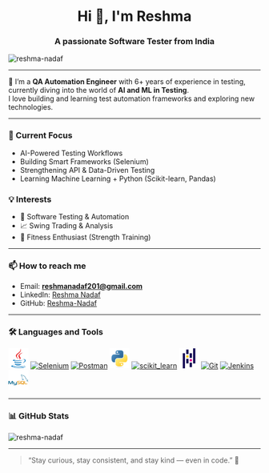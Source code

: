 <h1 align="center">Hi 👋, I'm Reshma</h1>
<h3 align="center">A passionate Software Tester from India</h3>

<p align="left"> 
  <img src="https://komarev.com/ghpvc/?username=reshma-nadaf&label=Profile%20views&color=0e75b6&style=flat" alt="reshma-nadaf" />
</p>

---

🌟 I’m a **QA Automation Engineer** with 6+ years of experience in testing, currently diving into the world of **AI and ML in Testing**.  
I love building and learning test automation frameworks and exploring new technologies.

---

### 🔭 Current Focus
- AI-Powered Testing Workflows  
- Building Smart Frameworks (Selenium)  
- Strengthening API & Data-Driven Testing  
- Learning Machine Learning + Python (Scikit-learn, Pandas)

### 💡 Interests
- 🧪 Software Testing & Automation  
- 📈 Swing Trading & Analysis  
- 🧘 Fitness Enthusiast (Strength Training)  

---

### 📫 How to reach me
- Email: **reshmanadaf201@gmail.com**  
- LinkedIn: [Reshma Nadaf](https://linkedin.com/in/reshma-nadaf)  
- GitHub: [Reshma-Nadaf](https://github.com/Reshma-Nadaf)

---

### 🛠️ Languages and Tools
<p align="left"> 
  <a href="https://www.java.com" target="_blank"><img src="https://raw.githubusercontent.com/devicons/devicon/master/icons/java/java-original.svg" alt="Java" width="40" height="40"/></a>
  <a href="https://www.selenium.dev" target="_blank"><img src="https://raw.githubusercontent.com/detain/svg-logos/master/svg/selenium-logo.svg" alt="Selenium" width="40" height="40"/></a>
  <a href="https://postman.com" target="_blank"><img src="https://www.vectorlogo.zone/logos/getpostman/getpostman-icon.svg" alt="Postman" width="40" height="40"/></a>
  <a href="https://www.python.org" target="_blank"><img src="https://raw.githubusercontent.com/devicons/devicon/master/icons/python/python-original.svg" alt="Python" width="40" height="40"/></a>
  <a href="https://scikit-learn.org/" target="_blank"><img src="https://upload.wikimedia.org/wikipedia/commons/0/05/Scikit_learn_logo_small.svg" alt="scikit_learn" width="40" height="40"/></a>
  <a href="https://pandas.pydata.org/" target="_blank"><img src="https://raw.githubusercontent.com/devicons/devicon/master/icons/pandas/pandas-original.svg" alt="Pandas" width="40" height="40"/></a>
  <a href="https://git-scm.com/" target="_blank"><img src="https://www.vectorlogo.zone/logos/git-scm/git-scm-icon.svg" alt="Git" width="40" height="40"/></a>
  <a href="https://www.jenkins.io" target="_blank"><img src="https://www.vectorlogo.zone/logos/jenkins/jenkins-icon.svg" alt="Jenkins" width="40" height="40"/></a>
  <a href="https://www.mysql.com/" target="_blank"><img src="https://raw.githubusercontent.com/devicons/devicon/master/icons/mysql/mysql-original-wordmark.svg" alt="MySQL" width="40" height="40"/></a>
</p>

---

### 📊 GitHub Stats
<p>
  <img align="center" src="https://github-readme-stats.vercel.app/api/top-langs?username=reshma-nadaf&show_icons=true&locale=en&layout=compact" alt="reshma-nadaf" />
</p>

---

> “Stay curious, stay consistent, and stay kind — even in code.” 💙
